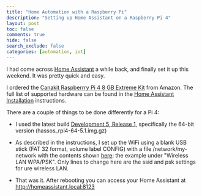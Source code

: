 ```yaml
---
title: "Home Automation with a Raspberry Pi"
description: "Setting up Home Assistant on a Raspberry Pi 4"
layout: post
toc: false
comments: true
hide: false
search_exclude: false
categories: [automation, iot]
---
```


I had come across [Home Assistant](https://www.home-assistant.io/) a while back, and 
finally set it up this weekend. It was pretty quick and easy.

I ordered the [Canakit Raspberrry Pi 4 8 GB Extreme Kit](https://www.amazon.com/gp/product/B08B6F1FV5)
from Amazon. The full list of supported hardware can be found in the [Home Assistant Installation](https://www.home-assistant.io/hassio/installation/) 
instructions.

There are a couple of things to be done differently for a Pi 4:

* I used the latest build [Development 5, Release 1](https://github.com/home-assistant/operating-system/releases/tag/5.1), 
specifically the 64-bit version (hassos_rpi4-64-5.1.img.gz)

* As described in the instructions, I set up the WiFi using a blank USB stick (FAT 32 format,
 volume label CONFIG) with a file /network/my-network with the contents shown [here](https://github.com/home-assistant/operating-system/blob/dev/Documentation/network.md):
  the example under "Wireless LAN WPA/PSK". Only lines to change here are the ssid and psk settings for ure wireless LAN.
  
* That was it. After rebooting you can access your Home Assistant at http://homeassistant.local:8123
 
 
  